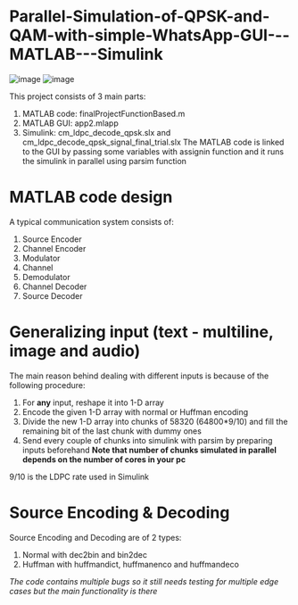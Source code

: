 # Parallel-Simulation-of-QPSK-and-QAM-with-simple-WhatsApp-GUI---MATLAB---Simulink
![image](https://user-images.githubusercontent.com/113800496/220714897-a9a77a46-7c39-4e37-b4d1-7925a411253e.png)
![image](https://user-images.githubusercontent.com/113800496/220714957-3384d068-6d1e-4079-b6fe-7b8a4299c83d.png)

This project consists of 3 main parts:
1. MATLAB code: finalProjectFunctionBased.m
2. MATLAB GUI: app2.mlapp
3. Simulink: cm_ldpc_decode_qpsk.slx and cm_ldpc_decode_qpsk_signal_final_trial.slx
The MATLAB code is linked to the GUI by passing some variables with assignin function and it runs the simulink in parallel using parsim function

# MATLAB code design

A typical communication system consists of:
1. Source Encoder
2. Channel Encoder
3. Modulator
4. Channel
5. Demodulator
6. Channel Decoder
7. Source Decoder

# Generalizing input (text - multiline, image and audio)

The main reason behind dealing with different inputs is because of the following procedure:
1. For **any** input, reshape it into 1-D array
2. Encode the given 1-D array with normal or Huffman encoding
3. Divide the new 1-D array into chunks of 58320 (64800*9/10) and fill the remaining bit of the last chunk with dummy ones
4. Send every couple of chunks into simulink with parsim by preparing inputs beforehand
**Note that number of chunks simulated in parallel depends on the number of cores in your pc**

9/10 is the LDPC rate used in Simulink

# Source Encoding & Decoding

Source Encoding and Decoding are of 2 types:
1. Normal with dec2bin and bin2dec
2. Huffman with huffmandict, huffmanenco and huffmandeco

*The code contains multiple bugs so it still needs testing for multiple edge cases but the main functionality is there*
